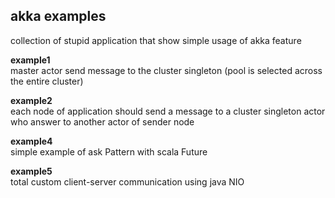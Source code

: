 ## akka examples
collection of stupid application that show simple usage of akka feature


**example1**  
master actor send message to the cluster singleton (pool is selected across the entire cluster)


**example2**  
each node of application should send a message to a cluster singleton actor who answer to another actor of sender node


**example4**  
simple example of ask Pattern with scala Future


**example5**  
total custom client-server communication using java NIO

